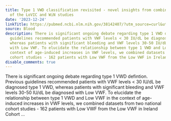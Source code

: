 ```yaml
---
title: Type 1 VWD classification revisited - novel insights from combined analysis
  of the LoVIC and WiN studies
date: '2023-12-24'
linkTitle: https://pubmed.ncbi.nlm.nih.gov/38142407/?utm_source=curl&utm_medium=rss&utm_campaign=journals&utm_content=7603509&fc=None&ff=20231225170640&v=2.18.0
source: Blood
description: There is significant ongoing debate regarding type 1 VWD defintion. Previous
  guidelines recommended patients with VWF levels < 30 IU/dL be diagnosed type 1 VWD,
  whereas patients with significant bleeding and VWF levels 30-50 IU/dL be diagnosed
  with Low VWF. To elucidate the relationship between type 1 VWD and Low VWF in the
  context of age-induced increases in VWF levels, we combined datasets from two national
  cohort studies - 162 patients with Low VWF from the Low VWF in Ireland Cohort ...
disable_comments: true
---
```

There is significant ongoing debate regarding type 1 VWD defintion. Previous guidelines recommended patients with VWF levels < 30 IU/dL be diagnosed type 1 VWD, whereas patients with significant bleeding and VWF levels 30-50 IU/dL be diagnosed with Low VWF. To elucidate the relationship between type 1 VWD and Low VWF in the context of age-induced increases in VWF levels, we combined datasets from two national cohort studies - 162 patients with Low VWF from the Low VWF in Ireland Cohort ...